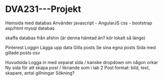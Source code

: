 # DVA231---Projekt

Hemsida med databas
Använder
javascript - AngularJS
css - bootstrap
asp/html
mysql databas

skaffa databas från afshin (är denna hämtad än? kör lokalt så länge)

Pinterest
Loggin
Lägga upp data
Gilla posts
Se sina egna posts
Sida med gillade posts osv

Huvudsida
Logga in med separat sida / kanske dropdown om någon orkar
Ny sida för att skapa post / liknande som i lab 2
Post format: bild, text, skapare, antal gillningar
Sökning?
